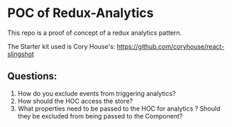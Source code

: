 # POC of Redux-Analytics

This repo is a proof of concept of a redux analytics pattern.

The Starter kit used is Cory House's: https://github.com/coryhouse/react-slingshot

## Questions:
1. How do you exclude events from triggering analytics?
2. How should the HOC access the store?
3. What properties need to be passed to the HOC for analytics ? Should they be excluded from being passed to the Component?
